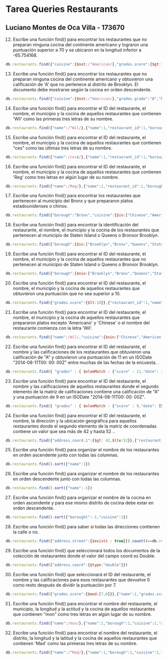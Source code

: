 # Tarea Queries Restaurants

## Luciano Montes de Oca Villa - 173670

12. Escribe una función find() para encontrar los restaurantes que no preparan ninguna cocina del continente americano y lograron una puntuación superior a 70 y se ubicaron en la longitud inferior a -65.754168.
```javascript
db.restaurants.find({"cuisine":{$not:/^American/},"grades.score":{$gt:70},"address.coord":{$lt:-65.754168}})
```

13. Escribe una función find() para encontrar los restaurantes que no preparan ninguna cocina del continente americano y obtuvieron una calificación de 'A' que no pertenece al distrito de Brooklyn. El documento debe mostrarse según la cocina en orden descendente.
```javascript
db.restaurants.find({"cuisine":{$not:/^American/},"grades.grade":"A","borough":{$not:/^Brooklyn/}},{"cuisine":1,"grades.grade":1,"borough":1}).sort({"cuisine":-1})
```

14. Escribe una función find() para encontrar el ID del restaurante, el nombre, el municipio y la cocina de aquellos restaurantes que contienen 'Wil' como las primeras tres letras de su nombre.
```javascript
db.restaurants.find({"name":/^Wil/},{"name":1,"restaurant_id":1,"borough":1,"cuisine":1})
```

15. Escribe una función find() para encontrar el ID del restaurante, el nombre, el municipio y la cocina de aquellos restaurantes que contienen "ces" como las últimas tres letras de su nombre.
```javascript
db.restaurants.find({"name":/ces$/},{"name":1,"restaurant_id":1,"borough":1,"cuisine":1})
```

16. Escribe una función find() para encontrar el ID del restaurante, el nombre, el municipio y la cocina de aquellos restaurantes que contienen 'Reg' como tres letras en algún lugar de su nombre.
```javascript
db.restaurants.find({"name":/Reg/},{"name":1,"restaurant_id":1,"borough":1,"cuisine":1})
```

17. Escribe una función find() para encontrar los restaurantes que pertenecen al municipio del Bronx y que prepararon platos estadounidenses o chinos.
```javascript
db.restaurants.find({"borough":"Bronx","cuisine":{$in:["Chinese","American "]}})
```

18. Escribe una función find() para encontrar la identificación del restaurante, el nombre, el municipio y la cocina de los restaurantes que pertenecen al municipio de Staten Island o Queens o Bronxor Brooklyn.
```javascript
db.restaurants.find({"borough":{$in:["Brooklyn","Bronx","Queens","Staten Island"]}},{"restaurant_id":1,"name":1,"borough":1,"cuisine":1})
```

19. Escribe una función find() para encontrar el ID del restaurante, el nombre, el municipio y la cocina de aquellos restaurantes que no pertenecen al municipio de Staten Island o Queens o Bronxor Brooklyn.
```javascript
db.restaurants.find({"borough":{$nin:["Brooklyn","Bronx","Queens","Staten Island"]}},{"restaurant_id":1,"name":1,"borough":1,"cuisine":1})
```

20. Escribe una función find() para encontrar el ID del restaurante, el nombre, el municipio y la cocina de aquellos restaurantes que obtuvieron una puntuación que no sea superior a 10.
```javascript
db.restaurants.find({"grades.score":{$lt:10}},{"restaurant_id":1,"name":1,"borough":1,"cuisine":1,"grades.score":1})
```

21. Escribe una función find() para encontrar el ID del restaurante, el nombre, el municipio y la cocina de aquellos restaurantes que prepararon platos excepto 'Americano' y 'Chinese' o el nombre del restaurante comienza con la letra 'Wil'.
```javascript
db.restaurants.find({"name":/Wil/,"cuisine":{$nin:["Chinese","American "]}},{"restaurant_id":1,"name":1,"borough":1,"cuisine":1,"grades.score":1})
```

22. Escribe una función find() para encontrar el ID del restaurante, el nombre y las calificaciones de los restaurantes que obtuvieron una calificación de "A" y obtuvieron una puntuación de 11 en un ISODate "2014-08-11T00: 00: 00Z" entre muchas de las fechas de la encuesta. .
```javascript
db.restaurants.find({ "grades" : { $elemMatch : {"score" : 11,"date": ISODate("2014-08-11T00:00:00Z")} } , "grades.grade" : "A"},{ "restaurant_id": 1, name:1, "grades.grade":1})
```

23. Escribe una función find() para encontrar el ID del restaurante, el nombre y las calificaciones de aquellos restaurantes donde el segundo elemento de la matriz de calificaciones contiene una calificación de "A" y una puntuación de 9 en un ISODate "2014-08-11T00: 00: 00Z".
```javascript
db.restaurants.find({ "grades" : { $elemMatch : {"score" : 9,"date": ISODate("2014-08-11T00:00:00Z")} } , "grades.1.grade" : "A"},{ "restaurant_id": 1, name:1, "grades.grade":1})
```

24. Escribe una función find() para encontrar el ID del restaurante, el nombre, la dirección y la ubicación geográfica para aquellos restaurantes donde el segundo elemento de la matriz de coordenadas contiene un valor que sea más de 42 y hasta 52 ..
```javascript
db.restaurants.find({"address.coord.1":{$gt: 42,$lte:52}},{"restaurant_id":1,"name":1,"address":1})
```

25. Escribe una función find() para organizar el nombre de los restaurantes en orden ascendente junto con todas las columnas.
```javascript
db.restaurants.find().sort({"name":1})
```

26. Escribe una función find() para organizar el nombre de los restaurantes en orden descendente junto con todas las columnas.
```javascript
db.restaurants.find().sort({"name":-1})
```

27. Escribe una función find() para organizar el nombre de la cocina en orden ascendente y para ese mismo distrito de cocina debe estar en orden descendente.
```javascript
db.restaurants.find().sort({"borought":-1,"cuisine":1})
```

28. Escribe una función find() para saber si todas las direcciones contienen la calle o no.
```javascript
db.restaurants.find({"address.street":{$exists : true}}).count()==db.restaurants.find({}).count()
```

29. Escribe una función find() que seleccionará todos los documentos de la colección de restaurantes donde el valor del campo coord es Double.
```javascript
db.restaurants.find({"address.coord":{$type:"double"}})
```

30. Escribe una función find() que seleccionará el ID del restaurante, el nombre y las calificaciones para esos restaurantes que devuelve 0 como resto después de dividir la puntuación por 7.
```javascript
db.restaurants.find({"grades.score":{$mod:[7,0]}},{"name":1,"grades.score":1})
```

31. Escribe una función find() para encontrar el nombre del restaurante, el municipio, la longitud y la actitud y la cocina de aquellos restaurantes que contienen "mon" como tres letras en algún lugar de su nombre.
```javascript
db.restaurants.find({"name":/mon/},{"name":1,"borough":1,"cuisine":1,"address.coord":1})
```

32. Escribe una función find() para encontrar el nombre del restaurante, el distrito, la longitud y la latitud y la cocina de aquellos restaurantes que contienen 'Mad' como las primeras tres letras de su nombre.
```javascript
db.restaurants.find({"name":/^Mad/},{"name":1,"borough":1,"cuisine":1,"address.coord":1})
```
